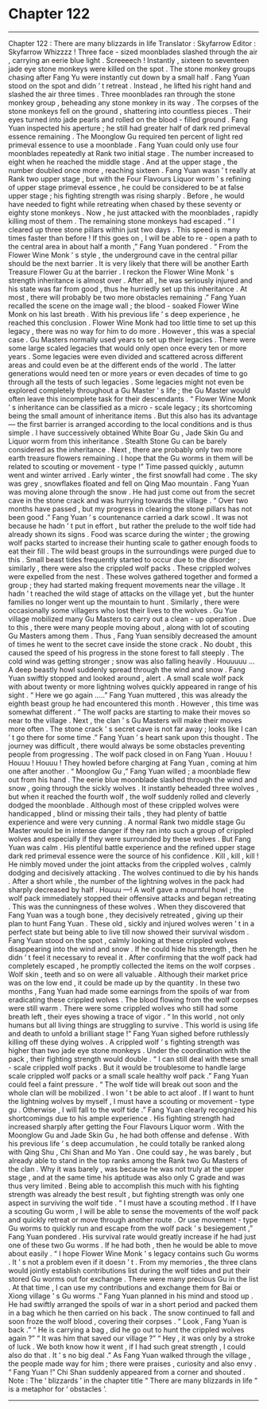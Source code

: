 
# Chapter 122


---

Chapter 122 : There are many blizzards in life
Translator :
Skyfarrow
Editor :
Skyfarrow
Whizzzz !
Three face - sized moonblades slashed through the air , carrying an eerie blue light .
Screeeech !
Instantly , sixteen to seventeen jade eye stone monkeys were killed on the spot .
The stone monkey groups chasing after Fang Yu were instantly cut down by a small half .
Fang Yuan stood on the spot and didn ’ t retreat . Instead , he lifted his right hand and slashed the air three times .
Three moonblades ran through the stone monkey group , beheading any stone monkey in its way .
The corpses of the stone monkeys fell on the ground , shattering into countless pieces . Their eyes turned into jade pearls and rolled on the blood - filled ground .
Fang Yuan inspected his aperture ; he still had greater half of dark red primeval essence remaining .
The Moonglow Gu required ten percent of light red primeval essence to use a moonblade . Fang Yuan could only use four moonblades repeatedly at Rank two initial stage . The number increased to eight when he reached the middle stage . And at the upper stage , the number doubled once more , reaching sixteen .
Fang Yuan wasn ’ t really at Rank two upper stage , but with the Four Flavours Liquor worm ’ s refining of upper stage primeval essence , he could be considered to be at false upper stage ; his fighting strength was rising sharply .
Before , he would have needed to fight while retreating when chased by these seventy or eighty stone monkeys . Now , he just attacked with the moonblades , rapidly killing most of them . The remaining stone monkeys had escaped .
“ I cleared up three stone pillars within just two days . This speed is many times faster than before ! If this goes on , I will be able to re - open a path to the central area in about half a month ,” Fang Yuan pondered .
“ From the Flower Wine Monk ’ s style , the underground cave in the central pillar should be the next barrier . It is very likely that there will be another Earth Treasure Flower Gu at the barrier . I reckon the Flower Wine Monk ’ s strength inheritance is almost over . After all , he was seriously injured and his state was far from good , thus he hurriedly set up this inheritance . At most , there will probably be two more obstacles remaining .”
Fang Yuan recalled the scene on the image wall ; the blood - soaked Flower Wine Monk on his last breath . With his previous life ’ s deep experience , he reached this conclusion .
Flower Wine Monk had too little time to set up this legacy , there was no way for him to do more . However , this was a special case .
Gu Masters normally used years to set up their legacies . There were some large scaled legacies that would only open once every ten or more years . Some legacies were even divided and scattered across different areas and could even be at the different ends of the world .
The latter generations would need ten or more years or even decades of time to go through all the tests of such legacies .
Some legacies might not even be explored completely throughout a Gu Master ’ s life ; the Gu Master would often leave this incomplete task for their descendants .
“ Flower Wine Monk ’ s inheritance can be classified as a micro - scale legacy ; its shortcoming being the small amount of inheritance items . But this also has its advantage — the first barrier is arranged according to the local conditions and is thus simple . I have successively obtained White Boar Gu , Jade Skin Gu and Liquor worm from this inheritance . Stealth Stone Gu can be barely considered as the inheritance . Next , there are probably only two more earth treasure flowers remaining . I hope that the Gu worms in them will be related to scouting or movement - type !”
Time passed quickly , autumn went and winter arrived .
Early winter , the first snowfall had come .
The sky was grey , snowflakes floated and fell on Qing Mao mountain .
Fang Yuan was moving alone through the snow . He had just come out from the secret cave in the stone crack and was hurrying towards the village .
“ Over two months have passed , but my progress in clearing the stone pillars has not been good .” Fang Yuan ’ s countenance carried a dark scowl .
It was not because he hadn ’ t put in effort , but rather the prelude to the wolf tide had already shown its signs .
Food was scarce during the winter ; the growing wolf packs started to increase their hunting scale to gather enough foods to eat their fill .
The wild beast groups in the surroundings were purged due to this . Small beast tides frequently started to occur due to the disorder ; similarly , there were also the crippled wolf packs .
These crippled wolves were expelled from the nest . These wolves gathered together and formed a group ; they had started making frequent movements near the village .
It hadn ’ t reached the wild stage of attacks on the village yet , but the hunter families no longer went up the mountain to hunt . Similarly , there were occasionally some villagers who lost their lives to the wolves .
Gu Yue village mobilized many Gu Masters to carry out a clean - up operation . Due to this , there were many people moving about , along with lot of scouting Gu Masters among them . Thus , Fang Yuan sensibly decreased the amount of times he went to the secret cave inside the stone crack .
No doubt , this caused the speed of his progress in the stone forest to fall steeply .
The cold wind was getting stronger ; snow was also falling heavily .
Houuuuu …
A deep beastly howl suddenly spread through the wind and snow .
Fang Yuan swiftly stopped and looked around , alert .
A small scale wolf pack with about twenty or more lightning wolves quickly appeared in range of his sight .
“ Here we go again …..” Fang Yuan muttered , this was already the eighth beast group he had encountered this month .
However , this time was somewhat different .
“ The wolf packs are starting to make their moves so near to the village . Next , the clan ’ s Gu Masters will make their moves more often . The stone crack ’ s secret cave is not far away ; looks like I can ’ t go there for some time .” Fang Yuan ’ s heart sank upon this thought .
The journey was difficult , there would always be some obstacles preventing people from progressing .
The wolf pack closed in on Fang Yuan .
Houuu ! Houuu ! Houuu !
They howled before charging at Fang Yuan , coming at him one after another .
“ Moonglow Gu ,” Fang Yuan willed ; a moonblade flew out from his hand .
The eerie blue moonblade slashed through the wind and snow , going through the sickly wolves . It instantly beheaded three wolves , but when it reached the fourth wolf , the wolf suddenly rolled and cleverly dodged the moonblade .
Although most of these crippled wolves were handicapped , blind or missing their tails , they had plenty of battle experience and were very cunning .
A normal Rank two middle stage Gu Master would be in intense danger if they ran into such a group of crippled wolves and especially if they were surrounded by these wolves .
But Fang Yuan was calm .
His plentiful battle experience and the refined upper stage dark red primeval essence were the source of his confidence .
Kill , kill , kill !
He nimbly moved under the joint attacks from the crippled wolves , calmly dodging and decisively attacking .
The wolves continued to die by his hands .
After a short while , the number of the lightning wolves in the pack had sharply decreased by half .
Houuu —!
A wolf gave a mournful howl ; the wolf pack immediately stopped their offensive attacks and began retreating .
This was the cunningness of these wolves .
When they discovered that Fang Yuan was a tough bone , they decisively retreated , giving up their plan to hunt Fang Yuan .
These old , sickly and injured wolves weren ’ t in a perfect state but being able to live till now showed their survival wisdom .
Fang Yuan stood on the spot , calmly looking at these crippled wolves disappearing into the wind and snow . If he could hide his strength , then he didn ’ t feel it necessary to reveal it .
After confirming that the wolf pack had completely escaped , he promptly collected the items on the wolf corpses .
Wolf skin , teeth and so on were all valuable .
Although their market price was on the low end , it could be made up by the quantity .
In these two months , Fang Yuan had made some earnings from the spoils of war from eradicating these crippled wolves .
The blood flowing from the wolf corpses were still warm . There were some crippled wolves who still had some breath left , their eyes showing a trace of vigor .
“ In this world , not only humans but all living things are struggling to survive . This world is using life and death to unfold a brilliant stage !” Fang Yuan sighed before ruthlessly killing off these dying wolves .
A crippled wolf ’ s fighting strength was higher than two jade eye stone monkeys . Under the coordination with the pack , their fighting strength would double .
“ I can still deal with these small - scale crippled wolf packs . But it would be troublesome to handle large scale crippled wolf packs or a small scale healthy wolf pack .”
Fang Yuan could feel a faint pressure .
“ The wolf tide will break out soon and the whole clan will be mobilized . I won ’ t be able to act aloof . If I want to hunt the lightning wolves by myself , I must have a scouting or movement - type gu . Otherwise , I will fall to the wolf tide .”
Fang Yuan clearly recognized his shortcomings due to his ample experience .
His fighting strength had increased sharply after getting the Four Flavours Liquor worm . With the Moonglow Gu and Jade Skin Gu , he had both offense and defense . With his previous life ’ s deep accumulation , he could totally be ranked along with Qing Shu , Chi Shan and Mo Yan .
One could say , he was barely , but already able to stand in the top ranks among the Rank two Gu Masters of the clan .
Why it was barely , was because he was not truly at the upper stage , and at the same time his aptitude was also only C grade and was thus very limited .
Being able to accomplish this much with his fighting strength was already the best result , but fighting strength was only one aspect in surviving the wolf tide .
“ I must have a scouting method . If I have a scouting Gu worm , I will be able to sense the movements of the wolf pack and quickly retreat or move through another route . Or use movement - type Gu worms to quickly run and escape from the wolf pack ’ s besiegement ,” Fang Yuan pondered .
His survival rate would greatly increase if he had just one of these two Gu worms . If he had both , then he would be able to move about easily .
“ I hope Flower Wine Monk ’ s legacy contains such Gu worms . It ’ s not a problem even if it doesn ’ t . From my memories , the three clans would jointly establish contributions list during the wolf tides and put their stored Gu worms out for exchange . There were many precious Gu in the list . At that time , I can use my contributions and exchange them for Bai or Xiong village ’ s Gu worms .”
Fang Yuan planned in his mind and stood up .
He had swiftly arranged the spoils of war in a short period and packed them in a bag which he then carried on his back .
The snow continued to fall and soon froze the wolf blood , covering their corpses .
“ Look , Fang Yuan is back .”
“ He is carrying a bag , did he go out to hunt the crippled wolves again ?”
“ It was him that saved our village ?”
“ Hey , it was only by a stroke of luck . We both know how it went , if I had such great strength , I could also do that . It ’ s no big deal .”
As Fang Yuan walked through the village , the people made way for him ; there were praises , curiosity and also envy .
“ Fang Yuan !” Chi Shan suddenly appeared from a corner and shouted .
Note : The ‘ blizzards ’ in the chapter title “ There are many blizzards in life ” is a metaphor for ‘ obstacles ’.

---

